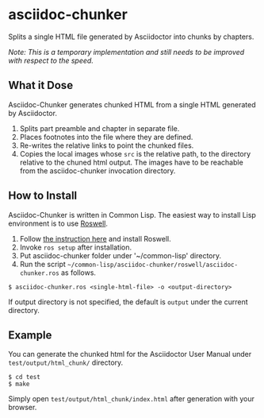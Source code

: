 # asciidoc-chunker
Splits a single HTML file generated by Asciidoctor into chunks by chapters.


*Note: This is a temporary implementation and still needs to be improved with respect to the speed.*


## What it Dose

Asciidoc-Chunker generates chunked HTML from a single HTML generated by Asciidoctor.

1. Splits part preamble and chapter in separate file.
1. Places footnotes into the file where they are defined.
1. Re-writes the relative links to point the chunked files.
1. Copies the local images whose `src` is the relative path, to the directory relative to the chuned html output.  The images have to be reachable from the asciidoc-chunker invocation directory.


## How to Install

Asciidoc-Chunker is written in Common Lisp.  The easiest way to install Lisp environment is to use [Roswell](https://github.com/roswell/roswell).

1. Follow [the instruction here](https://github.com/roswell/roswell/wiki/Installation) and install Roswell.
1. Invoke `ros setup` after installation.
1. Put asciidoc-chunker folder under '~/common-lisp' directory.
1. Run the script `~/common-lisp/asciidoc-chunker/roswell/asciidoc-chunker.ros` as follows.

```
$ asciidoc-chunker.ros <single-html-file> -o <output-directory>
```

If output directory is not specified, the default is `output` under the current directory.

## Example

You can generate the chunked html for the Asciidoctor User Manual
under `test/output/html_chunk/` directory.

```
$ cd test
$ make
```

Simply open `test/output/html_chunk/index.html` after generation with your browser.


